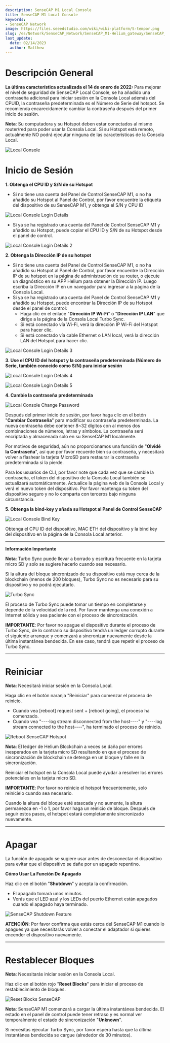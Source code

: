 ```yaml
---
description: SenseCAP M1 Local Console
title: SenseCAP M1 Local Console
keywords:
- SenseCAP Network
image: https://files.seeedstudio.com/wiki/wiki-platform/S-tempor.png
slug: /es/Network/SenseCAP_Network/SenseCAP_M1-Helium_gateway/SenseCAP_M1_Local_Console
last_update:
  date: 02/14/2023
  author: Matthew
---
```



**Descripción General**
=======================

**La última característica actualizada el 14 de enero de 2022:** Para mejorar el nivel de seguridad de SenseCAP Local Console, se ha añadido una contraseña adicional para iniciar sesión en la Consola Local además del CPUID, la contraseña predeterminada es el Número de Serie del hotspot. Se recomienda encarecidamente cambiar la contraseña después del primer inicio de sesión.

**Nota**: Su computadora y su Hotspot deben estar conectados al mismo router/red para poder usar la Consola Local. Si su Hotspot está remoto, actualmente NO podrá ejecutar ninguna de las características de la Consola Local.

![Local Console](https://www.sensecapmx.com/wp-content/uploads/2022/07/local-console.png)

**Inicio de Sesión**
====================

**1. Obtenga el CPU ID y S/N de su Hotspot**

- Si no tiene una cuenta del Panel de Control SenseCAP M1, o no ha añadido su Hotspot al Panel de Control, por favor encuentre la etiqueta del dispositivo de su SenseCAP M1, y obtenga el S/N y CPU ID

![Local Console Login Details](https://www.sensecapmx.com/wp-content/uploads/2022/07/image-16.png)

- Si ya se ha registrado una cuenta del Panel de Control SenseCAP M1 y añadido su Hotspot, puede copiar el CPU ID y S/N de su Hotspot desde el panel de control.

![Local Console Login Details 2](https://www.sensecapmx.com/wp-content/uploads/2022/07/image-1-1.png)

**2. Obtenga la Dirección IP de su hotspot**

- Si no tiene una cuenta del Panel de Control SenseCAP M1, o no ha añadido su Hotspot al Panel de Control, por favor encuentre la Dirección IP de su hotspot en la página de administración de su router, o ejecute un diagnóstico en su APP Helium para obtener la Dirección IP. Luego escriba la Dirección IP en un navegador para ingresar a la página de la Consola Local.
- Si ya se ha registrado una cuenta del Panel de Control SenseCAP M1 y añadido su Hotspot, puede encontrar la Dirección IP de su Hotspot desde el panel de control:
  - Haga clic en el enlace "**Dirección IP Wi-Fi**" o "**Dirección IP LAN**" que dirige a la página de la Consola Local Turbo Sync.
  - Si está conectado vía Wi-Fi, verá la dirección IP Wi-Fi del Hotspot para hacer clic.
  - Si está conectado vía cable Ethernet o LAN local, verá la dirección LAN del Hotspot para hacer clic.

![Local Console Login Details 3](https://www.sensecapmx.com/wp-content/uploads/2022/07/wifi-name-ts-1.png)

**3. Use el CPU ID del hotspot y la contraseña predeterminada (Número de Serie, también conocido como S/N) para iniciar sesión**

![Local Console Login Details 4](https://www.sensecapmx.com/wp-content/uploads/2022/07/login-1.png)

![Local Console Login Details 5](https://www.sensecapmx.com/wp-content/uploads/2022/07/image-2-1.png)

**4. Cambie la contraseña predeterminada**

![Local Console Change Password](https://www.sensecapmx.com/wp-content/uploads/2022/07/change-password-1.png)

Después del primer inicio de sesión, por favor haga clic en el botón "**Cambiar Contraseña**" para modificar su contraseña predeterminada. La nueva contraseña debe contener 8~32 dígitos con al menos dos combinaciones de números, letras y símbolos. La contraseña será encriptada y almacenada solo en su SenseCAP M1 localmente.

Por motivos de seguridad, aún no proporcionamos una función de "**Olvidé la Contraseña**", así que por favor recuerde bien su contraseña, y necesitará volver a flashear la tarjeta MicroSD para restaurar la contraseña predeterminada si la pierde.

Para los usuarios de CLI, por favor note que cada vez que se cambie la contraseña, el token del dispositivo de la Consola Local también se actualizará automáticamente. Actualice la página web de la Consola Local y verá el nuevo token del dispositivo. Por favor mantenga su token del dispositivo seguro y no lo comparta con terceros bajo ninguna circunstancia.

**5. Obtenga la bind-key y añada su Hotspot al Panel de Control SenseCAP**

![Local Console Bind Key](https://www.sensecapmx.com/wp-content/uploads/2022/07/image-3-2.png)

Obtenga el CPU ID del dispositivo, MAC ETH del dispositivo y la bind key del dispositivo en la página de la Consola Local anterior.

* * *

**Información Importante**

**Nota**: Turbo Sync puede llevar a borrado y escritura frecuente en la tarjeta micro SD y solo se sugiere hacerlo cuando sea necesario.

Si la altura del bloque sincronizado de su dispositivo está muy cerca de la blockchain (menos de 200 bloques), Turbo Sync no es necesario para su dispositivo y no podrá ejecutarlo.

![Turbo Sync](https://www.sensecapmx.com/wp-content/uploads/2022/07/TS-console.png)

El proceso de Turbo Sync puede tomar un tiempo en completarse y depende de la velocidad de la red. Por favor mantenga una conexión a Internet sólida y sea paciente con el proceso de sincronización.

**IMPORTANTE**: Por favor no apague el dispositivo durante el proceso de Turbo Sync, de lo contrario su dispositivo tendrá un ledger corrupto durante el siguiente arranque y comenzará a sincronizar nuevamente desde la última instantánea bendecida. En ese caso, tendrá que repetir el proceso de Turbo Sync.

* * *

**Reiniciar**
=============

**Nota**: Necesitará iniciar sesión en la Consola Local.

Haga clic en el botón naranja "Reiniciar" para comenzar el proceso de reinicio.

- Cuando vea \[reboot\] request sent + \[reboot going\], el proceso ha comenzado.
- Cuando vea "----log stream disconnected from the host----" y "----log stream connected to the host----", ha terminado el proceso de reinicio.

![Reboot SenseCAP Hotspot](https://www.sensecapmx.com/wp-content/uploads/2022/07/image-4-2.png)

**Nota**: El ledger de Helium Blockchain a veces se daña por errores inesperados en la tarjeta micro SD resultando en que el proceso de sincronización de blockchain se detenga en un bloque y falle en la sincronización.

Reiniciar el hotspot en la Consola Local puede ayudar a resolver los errores potenciales en la tarjeta micro SD.

**IMPORTANTE**: Por favor no reinicie el hotspot frecuentemente, solo reinícielo cuando sea necesario.

Cuando la altura del bloque esté atascada y no aumente, la altura permanezca en -1 o 1, por favor haga un reinicio de bloque. Después de seguir estos pasos, el hotspot estará completamente sincronizado nuevamente.

* * *

**Apagar**
==========

La función de apagado se sugiere usar antes de desconectar el dispositivo para evitar que el dispositivo se dañe por un apagado repentino.

**Cómo Usar La Función De Apagado**

Haz clic en el botón "**Shutdown**" y acepta la confirmación.

- El apagado tomará unos minutos.
- Verás que el LED azul y los LEDs del puerto Ethernet están apagados cuando el apagado haya terminado.

![SenseCAP Shutdown Feature](https://www.sensecapmx.com/wp-content/uploads/2022/07/image-5-2.png)

**ATENCIÓN**: Por favor confirma que estás cerca del SenseCAP M1 cuando lo apagues ya que necesitarás volver a conectar el adaptador si quieres encender el dispositivo nuevamente.

* * *

**Restablecer Bloques**
=======================

**Nota**: Necesitarás iniciar sesión en la Consola Local.

Haz clic en el botón rojo "**Reset Blocks**" para iniciar el proceso de restablecimiento de bloques.

![Reset Blocks SenseCAP](https://www.sensecapmx.com/wp-content/uploads/2022/07/reset-blocks.png)

**Nota**: SenseCAP M1 comenzará a cargar la última instantánea bendecida. El estado en el panel de control puede tener retraso y es normal ver temporalmente el estado de sincronización "**Unknown**".

Si necesitas ejecutar Turbo Sync, por favor espera hasta que la última instantánea bendecida se cargue (alrededor de 30 minutos).
